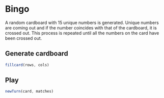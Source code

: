 # Bingo

A random cardboard with 15 unique numbers is generated. Unique numbers are coming out and if the number coincides with that of the cardboard, it is crossed out. This process is repeated until all the numbers on the card have been crossed out.

## Generate cardboard
```js
fillcard(rows, cols)
```
## Play
```js
newTurn(card, matches)
```